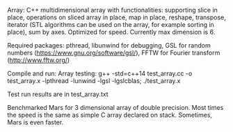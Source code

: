 Array: C++ multidimensional array with functionalities: supporting slice in place, operations on sliced array in place, map in place, reshape, transpose, iterator (STL algorithms can be used on the array, for example sorting in place), sum by axes. Optimized for speed. Currently max dimension is 6.

Required packages: pthread, libunwind for debugging, GSL for random numbers (https://www.gnu.org/software/gsl/), FFTW for Fourier transform (http://www.fftw.org/)

Compile and run:
Array testing: g++ -std=c++14 test_array.cc -o test_array.x -lpthread -lunwind -lgsl -lgslcblas; ./test_array.x

Test run results are in test_array.txt

Benchmarked Mars for 3 dimensional array of double precision. Most times the speed is the same as simple C array declared on stack. Sometimes, Mars is even faster.
